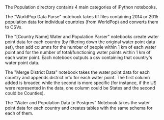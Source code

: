 The Population directory contains 4 main categories of iPython notebooks.

The "WorldPop Data Parse" notebook takes tif files containing 2014 or 2015 population data for individual countries (from WorldPop) and converts them to CSVs.

The "[Country Name] Water and Population Parser" notebooks create water point data for each country (by filtering down the original water point data set), then add columns for the number of people within 1 km of each water point and for the number of total/functioning water points within 1 km of each water point. Each notebook outputs a csv containing that country's water point data.

The "Merge District Data" notebook takes the water point data for each country and appends district info for each water point. The first column added is broader, while the second is more specific (for instance, if the US were represented in the data, one column could be States and the second could be Counties). 

The "Water and Population Data to Postgres" Notebook takes the water point data for each country and creates tables with the same schema for each of them.    
